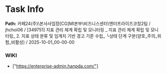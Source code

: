 # Task Info

**Path:** 카페24(주)\본사사업장\[CG]MI본부\비즈니스센터\엔터프라이즈코칭2팀 / jhchoi06 / [349751] 지표 관리 체계 확립 및 모니터링 _ 지표 관리 체계 확립 및 모니터링_ 2. 지표 상태 분류 및 임계치 기반 경고 기준 수립_ └상태 단계 구분(양호_주의_위험_비활성) / 2025-10-01_00-00-00

### WIKI
- ["https://enterprise-admin.hanpda.com/"]

